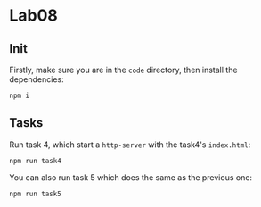 # Lab08
## Init
Firstly, make sure you are in the `code` directory, then install the dependencies:
```
npm i
```
## Tasks
Run task 4, which start a `http-server` with the task4's `index.html`:
```
npm run task4
```

You can also run task 5 which does the same as the previous one:
```
npm run task5
```